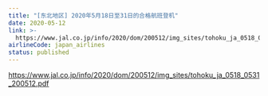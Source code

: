 ```yaml
---
title: "[东北地区] 2020年5月18日至31日的合格航班登机"
date: 2020-05-12
link: >-
  https://www.jal.co.jp/info/2020/dom/200512/img_sites/tohoku_ja_0518_0531_200512.pdf
airlineCode: japan_airlines
status: published
---
```

https://www.jal.co.jp/info/2020/dom/200512/img_sites/tohoku_ja_0518_0531_200512.pdf
